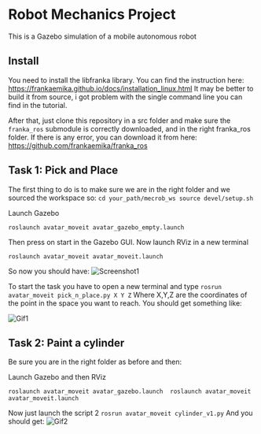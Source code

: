 # Robot Mechanics Project
This is a Gazebo simulation of a mobile autonomous robot

## Install
You need to install the libfranka library. You can find the instruction here: https://frankaemika.github.io/docs/installation_linux.html
It may be better to build it from source, i got problem with the single command line you can find in the tutorial.

After that, just clone this repository in a src folder and make sure the `franka_ros` submodule is correctly downloaded, and in the right franka_ros folder. If there is any error, you can download it from here: https://github.com/frankaemika/franka_ros

## Task 1: Pick and Place
The first thing to do is to make sure we are in the right folder and we sourced the workspace so:
`
cd your_path/mecrob_ws
source devel/setup.sh
`

Launch Gazebo

`
roslaunch avatar_moveit avatar_gazebo_empty.launch 
`

Then press on start in the Gazebo GUI.
Now launch RViz in a new terminal

`
roslaunch avatar_moveit avatar_moveit.launch 
`

So now you should have: 
![Screenshot1](https://github.com/abcamiletto/mecrob_project/blob/master/images/Screenshot%20from%202020-03-01%2018-45-05.png?raw=true)

To start the task you have to open a new terminal and type
`
rosrun avatar_moveit pick_n_place.py X Y Z
`
Where X,Y,Z are the coordinates of the point in the space you want to reach.
You should get something like:

![Gif1](https://github.com/abcamiletto/mecrob_project/blob/master/images/ezgif.com-video-to-gif.gif?raw=true)

## Task 2: Paint a cylinder
Be sure you are in the right folder as before and then:

Launch Gazebo and then RViz

`
roslaunch avatar_moveit avatar_gazebo.launch 
roslaunch avatar_moveit avatar_moveit.launch 
`

Now just launch the script 2
`
rosrun avatar_moveit cylinder_v1.py
`
And you should get:
![Gif2](https://github.com/abcamiletto/mecrob_project/blob/master/images/ezgif.com-video-to-gif%20(1).gif?raw=true)
